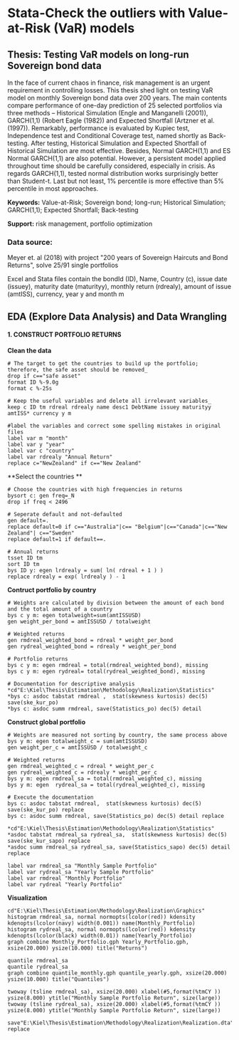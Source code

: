 # Stata-Check the outliers with Value-at-Risk (VaR) models
## Thesis: Testing VaR models on long-run Sovereign bond data
In the face of current chaos in finance, risk management is an urgent requirement in controlling losses. This thesis shed light on testing VaR model on monthly Sovereign bond data over 200 years. The main contents compare performance of one-day prediction of 25 selected portfolios via three methods – Historical Simulation (Engle and Manganelli (2001)), GARCH(1,1) (Robert Eagle (1982)) and Expected Shortfall (Artzner et al. (1997)). Remarkably, performance is evaluated by Kupiec test, Independence test and Conditional Coverage test, named shortly as Back-testing. After testing, Historical Simulation and Expected Shortfall of Historical Simulation are most effective. Besides, Normal GARCH(1,1) and ES Normal GARCH(1,1) are also potential. However, a persistent model applied throughout time should be carefully considered, especially in crisis. As regards GARCH(1,1), tested normal distribution works surprisingly better than Student-t. Last but not least, 1% percentile is more effective than 5% percentile in most approaches.

**Keywords:** Value-at-Risk; Sovereign bond; long-run; Historical Simulation; GARCH(1,1); Expected Shortfall; Back-testing

**Support:** risk management, portfolio optimization

### Data source: 
Meyer et. al (2018) with project "200 years of Sovereign Haircuts and Bond Returns", solve 25/91 single portfolios

Excel and Stata files contain the bondId (ID), Name, Country (c), issue date (issuey), maturity date (maturityy), monthly return (rdrealy), amount of issue (amtISS), currency, year y and month m

## EDA (Explore Data Analysis) and Data Wrangling
#### 1. CONSTRUCT PORTFOLIO RETURNS

**Clean the data**

```
# The target to get the countries to build up the portfolio; therefore, the safe asset should be removed_
drop if c=="safe asset" 
format ID %-9.0g
format c %-25s

# Keep the useful variables and delete all irrelevant variables_
keep c ID tm rdreal rdrealy name desc1 DebtName issuey maturityy amtISS* currency y m 

#label the variables and correct some spelling mistakes in original files
label var m "month"
label var y "year"
label var c "country"
label var rdrealy "Annual Return"
replace c="NewZealand" if c=="New Zealand"
```
**Select the countries **

```
# Choose the countries with high frequencies in returns
bysort c: gen freq=_N
drop if freq < 2496

# Seperate default and not-defaulted
gen default=.
replace default=0 if c=="Australia"|c== "Belgium"|c=="Canada"|c=="New Zealand"| c=="Sweden"
replace default=1 if default==.

# Annual returns
tsset ID tm
sort ID tm  
bys ID y: egen lrdrealy = sum( ln( rdreal + 1 ) )
replace rdrealy = exp( lrdrealy ) - 1
```
**Contruct portfolio by country**

```
# Weights are calculated by division between the amount of each bond and the total amount of a country
bys c y m: egen totalweight=sum(amtISSUSD) 
gen weight_per_bond = amtISSUSD / totalweight

# Weighted returns
gen rmdreal_weighted_bond = rdreal * weight_per_bond 
gen rydreal_weighted_bond = rdrealy * weight_per_bond 

# Portfolio returns
bys c y m: egen rmdreal = total(rmdreal_weighted_bond), missing 
bys c y m: egen rydreal= total(rydreal_weighted_bond), missing 

# Documentation for descriptive analysis
*cd"E:\Kiel\Thesis\Estimation\Methodology\Realization\Statistics"
*bys c: asdoc tabstat rmdreal ,  stat(skewness kurtosis) dec(5) save(ske_kur_po)
*bys c: asdoc summ rmdreal, save(Statistics_po) dec(5) detail 
```
**Construct global portfolio**

```
# Weights are measured not sorting by country, the same process above
bys y m: egen totalweight_c = sum(amtISSUSD) 
gen weight_per_c = amtISSUSD / totalweight_c

# Weighted returns
gen rmdreal_weighted_c = rdreal * weight_per_c
gen rydreal_weighted_c = rdrealy * weight_per_c
bys y m: egen rmdreal_sa = total(rmdreal_weighted_c), missing
bys y m: egen  rydreal_sa = total(rydreal_weighted_c), missing

# Execute the documentation
bys c: asdoc tabstat rmdreal,  stat(skewness kurtosis) dec(5) save(ske_kur_po) replace 
bys c: asdoc summ rmdreal, save(Statistics_po) dec(5) detail replace

*cd"E:\Kiel\Thesis\Estimation\Methodology\Realization\Statistics"
*asdoc tabstat rmdreal_sa rydreal_sa,  stat(skewness kurtosis) dec(5) save(ske_kur_sapo) replace 
*asdoc summ rmdreal_sa rydreal_sa, save(Statistics_sapo) dec(5) detail replace

label var rmdreal_sa "Monthly Sample Portfolio"
label var rydreal_sa "Yearly Sample Portfolio"
label var rmdreal "Monthly Portfolio"
label var rydreal "Yearly Portfolio"
```

**Visualization**
```
cd"E:\Kiel\Thesis\Estimation\Methodology\Realization\Graphics"	
histogram rmdreal_sa, normal normopts(lcolor(red)) kdensity kdenopts(lcolor(navy) width(0.001)) name(Monthly_Portfolio)	
histogram rydreal_sa, normal normopts(lcolor(red)) kdensity kdenopts(lcolor(black) width(0.01)) name(Yearly_Portfolio)
graph combine Monthly_Portfolio.gph Yearly_Portfolio.gph, xsize(20.000) ysize(10.000) title("Returns")

quantile rmdreal_sa
quantile rydreal_sa
graph combine quantile_monthly.gph quantile_yearly.gph, xsize(20.000) ysize(10.000) title("Quantiles")

twoway (tsline rmdreal_sa), xsize(20.000) xlabel(#5,format(%tmCY )) ysize(8.000) ytitle("Monthly Sample Portfolio Return", size(large))
twoway (tsline rydreal_sa), xsize(20.000) xlabel(#5,format(%tmCY )) ysize(8.000) ytitle("Monthly Sample Portfolio Return", size(large))

save"E:\Kiel\Thesis\Estimation\Methodology\Realization\Realization.dta", replace
```
